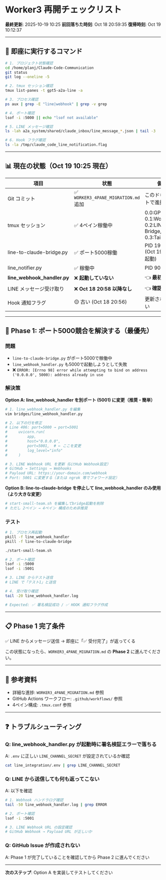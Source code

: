 # Worker3 再開チェックリスト

**最終更新**: 2025-10-19 10:25
**前回落ちた時刻**: Oct 18 20:59:35
**復帰時刻**: Oct 19 10:12:37

---

## 🚀 即座に実行するコマンド

```bash
# 1. プロジェクト状態確認
cd /home/planj/Claude-Code-Communication
git status
git log --oneline -5

# 2. tmux セッション確認
tmux list-panes -t gpt5-a2a-line -a

# 3. プロセス確認
ps aux | grep -E "line|webhook" | grep -v grep

# 4. ポート確認
lsof -i :5000 || echo "lsof not available"

# 5. LINE メッセージ確認
ls -lah a2a_system/shared/claude_inbox/line_message_*.json | tail -3

# 6. Hook フラグ確認
ls -la /tmp/claude_code_line_notification.flag
```

---

## 📊 現在の状態（Oct 19 10:25 現在）

| 項目 | 状態 | 備考 |
|------|------|------|
| Git コミット | ✅ `WORKER3_4PANE_MIGRATION.md` 追加 | このドキュメントで進捗管理 |
| tmux セッション | ✅ 4ペイン稼働中 | 0.0:GPT-5, 0.1:Worker3✓, 0.2:LINE Bridge, 0.3:Tail |
| line-to-claude-bridge.py | ✅ ポート5000稼働 | PID 19169 (Oct 19 10:12起動) |
| line_notifier.py | ✅ 稼働中 | PID 9025 |
| **line_webhook_handler.py** | ❌ **起動していない** | 👈 **最初の問題** |
| LINE メッセージ受け取り | ❌ **Oct 18 20:58 以降なし** | 👈 **確認必要** |
| Hook 通知フラグ | 🟡 古い (Oct 18 20:56) | 更新されていない |

---

## 🔧 Phase 1: ポート5000競合を解決する（最優先）

### 問題
- `line-to-claude-bridge.py` がポート5000で稼働中
- `line_webhook_handler.py` も5000で起動しようとして失敗
- ❌ `ERROR: [Errno 98] error while attempting to bind on address ('0.0.0.0', 5000): address already in use`

### 解決策

**Option A: line_webhook_handler を別ポート (5001) に変更（推奨・簡単）**

```bash
# 1. line_webhook_handler.py を編集
vim bridges/line_webhook_handler.py

# 2. 以下の行を修正
# Line 406: port=5000 → port=5001
#     uvicorn.run(
#         app,
#         host="0.0.0.0",
#         port=5001,  # ← ここを変更
#         log_level="info"
#     )

# 3. LINE Webhook URL を更新（GitHub Webhook設定）
# GitHub → Settings → Webhooks
# Payload URL: https://your-domain.com/webhook
# Port: 5001 に変更する（または ngrok 等でフォワード設定）
```

**Option B: line-to-claude-bridge を停止して line_webhook_handler のみ使用（より大きな変更）**

```bash
# start-small-team.sh を編集してbridge起動を削除
# ただし 2ペイン → 4ペイン 構成のため非推奨
```

### テスト
```bash
# 1. プロセス再起動
pkill -f line_webhook_handler
pkill -f line-to-claude-bridge

./start-small-team.sh

# 2. ポート確認
lsof -i :5000
lsof -i :5001

# 3. LINE からテスト送信
# LINE で「テスト1」と送信

# 4. 受け取り確認
tail -20 line_webhook_handler.log

# Expected: ✅ 署名検証成功 / ✅ HOOK 通知フラグ作成
```

---

## 📋 Phase 1 完了条件

✅ LINE からメッセージ送信 → 即座に「✅ 受付完了」が返ってくる

この状態になったら、`WORKER3_4PANE_MIGRATION.md` の **Phase 2** に進んでください。

---

## 💾 参考資料

- 詳細な進捗: `WORKER3_4PANE_MIGRATION.md` 参照
- GitHub Actions ワークフロー: `.github/workflows/` 参照
- 4ペイン構成: `.tmux.conf` 参照

---

## ❓ トラブルシューティング

### Q: line_webhook_handler.py が起動時に署名検証エラーで落ちる
A: `.env` に正しい `LINE_CHANNEL_SECRET` が設定されているか確認

```bash
cat line_integration/.env | grep LINE_CHANNEL_SECRET
```

### Q: LINE から送信しても何も返ってこない
A: 以下を確認

```bash
# 1. Webhook ハンドラログ確認
tail -50 line_webhook_handler.log | grep ERROR

# 2. ポート確認
lsof -i :5001

# 3. LINE Webhook URL の設定確認
# GitHub Webhook → Payload URL が正しいか
```

### Q: GitHub Issue が作成されない
A: Phase 1 が完了していることを確認してから Phase 2 に進んでください

---

**次のステップ**: Option A を実装してテストしてください
